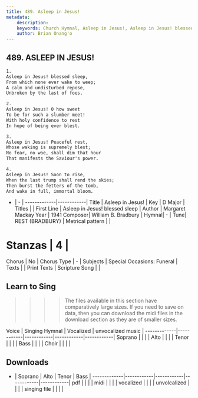 ```yaml
---
title: 489. Asleep in Jesus!
metadata:
    description: 
    keywords: Church Hymnal, Asleep in Jesus!, Asleep in Jesus! blessed sleep, 
    author: Brian Onang'o
---
```



## 489. ASLEEP IN JESUS!

```txt
1.
Asleep in Jesus! blessed sleep, 
From which none ever wake to weep; 
A calm and undisturbed repose, 
Unbroken by the last of foes. 

2.
Asleep in Jesus! 0 how sweet 
To be for such a slumber meet! 
With holy confidence to rest 
In hope of being ever blest. 

3.
Asleep in Jesus! Peaceful rest, 
Whose waking is supremely blest; 
No fear, no woe, shall dim that hour 
That manifests the Saviour's power. 

4.
Asleep in Jesus! Soon to rise, 
When the last trump shall rend the skies; 
Then burst the fetters of the tomb, 
And wake in full, immortal bloom.
```

- |   -  |
-------------|------------|
Title | Asleep in Jesus! |
Key | D Major |
Titles |  |
First Line | Asleep in Jesus! blessed sleep |
Author | Margaret Mackay
Year | 1941
Composer| William B. Bradbury |
Hymnal|  - |
Tune| REST (BRADBURY) |
Metrical pattern | |
# Stanzas | 4 |
Chorus | No |
Chorus Type | - |
Subjects | Special Occasions: Funeral |
Texts |  |
Print Texts | 
Scripture Song |  |
  
## Learn to Sing

>>>> The files available in this section have comparatively large sizes. If you need to save on data, then you can download the midi files in the download section as they are of smaller sizes.

Voice |  Singing Hymnal | Vocalized | unvocalized music |
-------------|------------|------------|------------|------------|
Soprano | | | |
Alto | | | |
Tenor | | | |
Bass | | | |
Choir | | | |

## Downloads

- |  Soprano | Alto | Tenor | Bass |
-------------|------------|------------|------------|------------|
pdf | | | |
midi | | | |
vocalized | | | |
unvolcalized | | | |
singing file | | | |
  